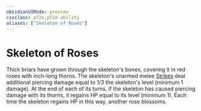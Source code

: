 ```yaml
---
obsidianUIMode: preview
cssclass: pf2e,pf2e-ability
aliases: ["Skeleton of Roses"]
---
```

# Skeleton of Roses

Thick briars have grown through the skeleton's bones, covering it in red roses with inch-long thorns. The skeleton's unarmed melee [Strikes](/rules/actions/strike.md) deal additional piercing damage equal to 1/3 the skeleton's level (minimum 1 damage). At the end of each of its turns, if the skeleton has caused piercing damage with its thorns, it regains HP equal to its level (minimum 1). Each time the skeleton regains HP in this way, another rose blossoms.